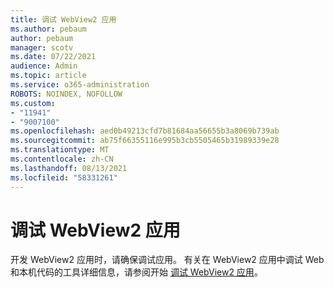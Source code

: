 ```yaml
---
title: 调试 WebView2 应用
ms.author: pebaum
author: pebaum
manager: scotv
ms.date: 07/22/2021
audience: Admin
ms.topic: article
ms.service: o365-administration
ROBOTS: NOINDEX, NOFOLLOW
ms.custom:
- "11941"
- "9007100"
ms.openlocfilehash: aed0b49213cfd7b81684aa56655b3a8069b739ab
ms.sourcegitcommit: ab75f66355116e995b3cb5505465b31989339e28
ms.translationtype: MT
ms.contentlocale: zh-CN
ms.lasthandoff: 08/13/2021
ms.locfileid: "58331261"
---
```

# <a name="debug-webview2-apps"></a>调试 WebView2 应用

开发 WebView2 应用时，请确保调试应用。 有关在 WebView2 应用中调试 Web 和本机代码的工具详细信息，请参阅开始 [调试 WebView2 应用](https://docs.microsoft.com/microsoft-edge/webview2/how-to/debug)。